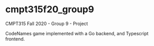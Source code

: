 # cmpt315f20_group9
CMPT315 Fall 2020 - Group 9 - Project

CodeNames game implemented with a Go backend, and Typescript frontend.
